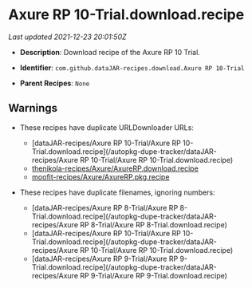 # Axure RP 10-Trial.download.recipe

_Last updated 2021-12-23 20:01:50Z_

- **Description**: Download recipe of the Axure RP 10 Trial.

- **Identifier**: `com.github.dataJAR-recipes.download.Axure RP 10-Trial`

- **Parent Recipes**: `None`


## Warnings

- These recipes have duplicate URLDownloader URLs:
    - [dataJAR-recipes/Axure RP 10-Trial/Axure RP 10-Trial.download.recipe](/autopkg-dupe-tracker/dataJAR-recipes/Axure RP 10-Trial/Axure RP 10-Trial.download.recipe)
    - [thenikola-recipes/Axure/AxureRP.download.recipe](/autopkg-dupe-tracker/thenikola-recipes/Axure/AxureRP.download.recipe)
    - [moofit-recipes/Axure/AxureRP.pkg.recipe](/autopkg-dupe-tracker/moofit-recipes/Axure/AxureRP.pkg.recipe)

- These recipes have duplicate filenames, ignoring numbers:
    - [dataJAR-recipes/Axure RP 8-Trial/Axure RP 8-Trial.download.recipe](/autopkg-dupe-tracker/dataJAR-recipes/Axure RP 8-Trial/Axure RP 8-Trial.download.recipe)
    - [dataJAR-recipes/Axure RP 10-Trial/Axure RP 10-Trial.download.recipe](/autopkg-dupe-tracker/dataJAR-recipes/Axure RP 10-Trial/Axure RP 10-Trial.download.recipe)
    - [dataJAR-recipes/Axure RP 9-Trial/Axure RP 9-Trial.download.recipe](/autopkg-dupe-tracker/dataJAR-recipes/Axure RP 9-Trial/Axure RP 9-Trial.download.recipe)